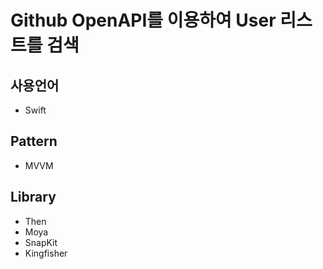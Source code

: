 # Github OpenAPI를 이용하여 User 리스트를 검색

## 사용언어
- Swift

## Pattern

- MVVM

## Library

- Then
- Moya
- SnapKit
- Kingfisher
